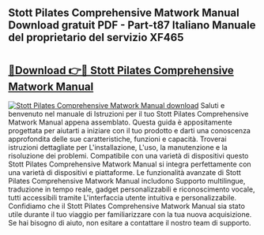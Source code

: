 ## Stott Pilates Comprehensive Matwork Manual Download gratuit PDF - Part-t87 Italiano Manuale del proprietario del servizio XF465

# <h2><a href="http://df9rax.blite.top/?on=Stott+Pilates+Comprehensive+Matwork+Manual">🔗Download 👉🔴 Stott Pilates Comprehensive Matwork Manual</a></h2>

[![Stott Pilates Comprehensive Matwork Manual download](https://i.imgur.com/lujVjoI.png)](http://df9rax.blite.top/?on=Stott+Pilates+Comprehensive+Matwork+Manual)
Saluti e benvenuto nel manuale di Istruzioni per il tuo Stott Pilates Comprehensive Matwork Manual appena assemblato. Questa guida è appositamente progettata per aiutarti a iniziare con il tuo prodotto e darti una conoscenza approfondita delle sue caratteristiche, funzioni e capacità. Troverai istruzioni dettagliate per L'installazione, L'uso, la manutenzione e la risoluzione dei problemi. Compatibile con una varietà di dispositivi questo Stott Pilates Comprehensive Matwork Manual si integra perfettamente con una varietà di dispositivi e piattaforme. Le funzionalità avanzate di Stott Pilates Comprehensive Matwork Manual includono Supporto multilingue, traduzione in tempo reale, gadget personalizzabili e riconoscimento vocale, tutti accessibili tramite L'interfaccia utente intuitiva e personalizzabile. Confidiamo che il Stott Pilates Comprehensive Matwork Manual sia stato utile durante il tuo viaggio per familiarizzare con la tua nuova acquisizione. Se hai bisogno di aiuto, non esitare a contattare il nostro team di supporto.
